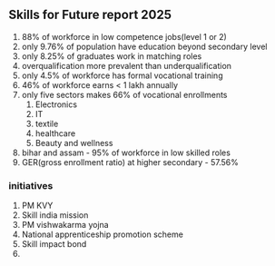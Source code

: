 ## Skills for Future report 2025

1. 88% of workforce in low competence jobs(level 1 or 2)
2. only 9.76% of population have education beyond secondary level
3. only 8.25% of graduates work in matching roles
4. overqualification more prevalent than underqualification
5. only 4.5% of workforce has formal vocational training
6. 46% of workforce earns < 1 lakh annually
7. only five sectors makes 66% of vocational enrollments
    1. Electronics
    2. IT
    3. textile
    4. healthcare
    5. Beauty and wellness
8. bihar and assam - 95% of workforce in low skilled roles
9. GER(gross enrollment ratio) at higher secondary - 57.56%
### initiatives
1. PM KVY
2. Skill india mission
3. PM vishwakarma yojna
4. National apprenticeship promotion scheme
5. Skill impact bond
6. 